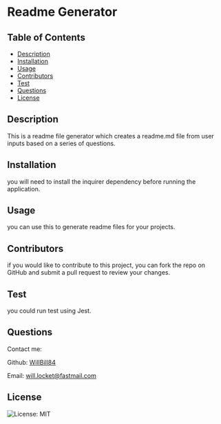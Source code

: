 # Readme Generator

## Table of Contents
* [Description](#description)
* [Installation](#installation)
* [Usage](#usage)
* [Contributors](#contributors)
* [Test](#test)
* [Questions](#questions)
* [License](#license)

## Description
This is a readme file generator which creates a readme.md file from user inputs based on a series of questions.

## Installation 
you will need to install the inquirer dependency before running the application.

## Usage 
you can use this to generate readme files for your projects.

## Contributors
if you would like to contribute to this project, you can fork the repo on GitHub and submit a pull request to review your changes.

## Test
you could run test using Jest.

## Questions
Contact me:

Github: [WillBill84](https://github.com/WillBill84)

Email: will.locket@fastmail.com

## License
![License: MIT](https://img.shields.io/badge/License-MIT-yellow.svg)

